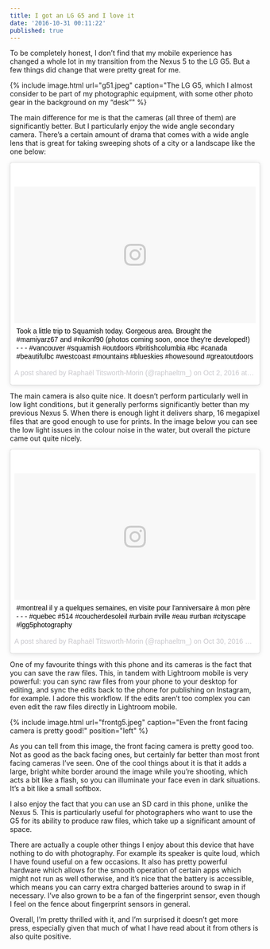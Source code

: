 ```yaml
---
title: I got an LG G5 and I love it
date: '2016-10-31 00:11:22'
published: true
---
```


To be completely honest, I don’t find that my mobile experience has changed a whole lot in my transition from the Nexus 5 to the LG G5. But a few things did change that were pretty great for me.

{% include image.html url="g51.jpeg" caption="The LG G5, which I almost consider to be part of my photographic equipment, with some other photo gear in the background on my “desk”" %}

The main difference for me is that the cameras (all three of them) are significantly better. But I particularly enjoy the wide angle secondary camera. There’s a certain amount of drama that comes with a wide angle lens that is great for taking sweeping shots of a city or a landscape like the one below:

<blockquote class="instagram-media" data-instgrm-captioned data-instgrm-version="7" style=" background:#FFF; border:0; border-radius:3px; box-shadow:0 0 1px 0 rgba(0,0,0,0.5),0 1px 10px 0 rgba(0,0,0,0.15); margin: 1px; max-width:658px; padding:0; width:99.375%; width:-webkit-calc(100% - 2px); width:calc(100% - 2px);"><div style="padding:8px;"> <div style=" background:#F8F8F8; line-height:0; margin-top:40px; padding:28.10185185185185% 0; text-align:center; width:100%;"> <div style=" background:url(data:image/png;base64,iVBORw0KGgoAAAANSUhEUgAAACwAAAAsCAMAAAApWqozAAAABGdBTUEAALGPC/xhBQAAAAFzUkdCAK7OHOkAAAAMUExURczMzPf399fX1+bm5mzY9AMAAADiSURBVDjLvZXbEsMgCES5/P8/t9FuRVCRmU73JWlzosgSIIZURCjo/ad+EQJJB4Hv8BFt+IDpQoCx1wjOSBFhh2XssxEIYn3ulI/6MNReE07UIWJEv8UEOWDS88LY97kqyTliJKKtuYBbruAyVh5wOHiXmpi5we58Ek028czwyuQdLKPG1Bkb4NnM+VeAnfHqn1k4+GPT6uGQcvu2h2OVuIf/gWUFyy8OWEpdyZSa3aVCqpVoVvzZZ2VTnn2wU8qzVjDDetO90GSy9mVLqtgYSy231MxrY6I2gGqjrTY0L8fxCxfCBbhWrsYYAAAAAElFTkSuQmCC); display:block; height:44px; margin:0 auto -44px; position:relative; top:-22px; width:44px;"></div></div> <p style=" margin:8px 0 0 0; padding:0 4px;"> <a href="https://www.instagram.com/p/BLFsa2lhK9T/" style=" color:#000; font-family:Arial,sans-serif; font-size:14px; font-style:normal; font-weight:normal; line-height:17px; text-decoration:none; word-wrap:break-word;" target="_blank">Took a little trip to Squamish today. Gorgeous area. Brought the #mamiyarz67 and #nikonf90 (photos coming soon, once they&#39;re developed!) - - - #vancouver #squamish #outdoors #britishcolumbia #bc #canada #beautifulbc #westcoast #mountains #blueskies #howesound #greatoutdoors</a></p> <p style=" color:#c9c8cd; font-family:Arial,sans-serif; font-size:14px; line-height:17px; margin-bottom:0; margin-top:8px; overflow:hidden; padding:8px 0 7px; text-align:center; text-overflow:ellipsis; white-space:nowrap;">A post shared by Raphaël Titsworth-Morin (@raphaeltm_) on <time style=" font-family:Arial,sans-serif; font-size:14px; line-height:17px;" datetime="2016-10-03T05:25:56+00:00">Oct 2, 2016 at 10:25pm PDT</time></p></div></blockquote> <script async defer src="//platform.instagram.com/en_US/embeds.js"></script>

The main camera is also quite nice. It doesn’t perform particularly well in low light conditions, but it generally performs significantly better than my previous Nexus 5. When there is enough light it delivers sharp, 16 megapixel files that are good enough to use for prints. In the image below you can see the low light issues in the colour noise in the water, but overall the picture came out quite nicely.

<blockquote class="instagram-media" data-instgrm-captioned data-instgrm-version="7" style=" background:#FFF; border:0; border-radius:3px; box-shadow:0 0 1px 0 rgba(0,0,0,0.5),0 1px 10px 0 rgba(0,0,0,0.15); margin: 1px; max-width:658px; padding:0; width:99.375%; width:-webkit-calc(100% - 2px); width:calc(100% - 2px);"><div style="padding:8px;"> <div style=" background:#F8F8F8; line-height:0; margin-top:40px; padding:26.15740740740741% 0; text-align:center; width:100%;"> <div style=" background:url(data:image/png;base64,iVBORw0KGgoAAAANSUhEUgAAACwAAAAsCAMAAAApWqozAAAABGdBTUEAALGPC/xhBQAAAAFzUkdCAK7OHOkAAAAMUExURczMzPf399fX1+bm5mzY9AMAAADiSURBVDjLvZXbEsMgCES5/P8/t9FuRVCRmU73JWlzosgSIIZURCjo/ad+EQJJB4Hv8BFt+IDpQoCx1wjOSBFhh2XssxEIYn3ulI/6MNReE07UIWJEv8UEOWDS88LY97kqyTliJKKtuYBbruAyVh5wOHiXmpi5we58Ek028czwyuQdLKPG1Bkb4NnM+VeAnfHqn1k4+GPT6uGQcvu2h2OVuIf/gWUFyy8OWEpdyZSa3aVCqpVoVvzZZ2VTnn2wU8qzVjDDetO90GSy9mVLqtgYSy231MxrY6I2gGqjrTY0L8fxCxfCBbhWrsYYAAAAAElFTkSuQmCC); display:block; height:44px; margin:0 auto -44px; position:relative; top:-22px; width:44px;"></div></div> <p style=" margin:8px 0 0 0; padding:0 4px;"> <a href="https://www.instagram.com/p/BMNq6QoAqH_/" style=" color:#000; font-family:Arial,sans-serif; font-size:14px; font-style:normal; font-weight:normal; line-height:17px; text-decoration:none; word-wrap:break-word;" target="_blank">#montreal il y a quelques semaines, en visite pour l&#39;anniversaire à mon père - - - #quebec #514 #coucherdesoleil #urbain #ville #eau #urban #cityscape #lgg5photography</a></p> <p style=" color:#c9c8cd; font-family:Arial,sans-serif; font-size:14px; line-height:17px; margin-bottom:0; margin-top:8px; overflow:hidden; padding:8px 0 7px; text-align:center; text-overflow:ellipsis; white-space:nowrap;">A post shared by Raphaël Titsworth-Morin (@raphaeltm_) on <time style=" font-family:Arial,sans-serif; font-size:14px; line-height:17px;" datetime="2016-10-31T04:18:03+00:00">Oct 30, 2016 at 9:18pm PDT</time></p></div></blockquote> <script async defer src="//platform.instagram.com/en_US/embeds.js"></script>

One of my favourite things with this phone and its cameras is the fact that you can save the raw files. This, in tandem with Lightroom mobile is very powerful: you can sync raw files from your phone to your desktop for editing, and sync the edits back to the phone for publishing on Instagram, for example. I adore this workflow. If the edits aren’t too complex you can even edit the raw files directly in Lightroom mobile.

{% include image.html url="frontg5.jpeg" caption="Even the front facing camera is pretty good!" position="left" %}

As you can tell from this image, the front facing camera is pretty good too. Not as good as the back facing ones, but certainly far better than most front facing cameras I’ve seen. One of the cool things about it is that it adds a large, bright white border around the image while you’re shooting, which acts a bit like a flash, so you can illuminate your face even in dark situations. It’s a bit like a small softbox.

I also enjoy the fact that you can use an SD card in this phone, unlike the Nexus 5. This is particularly useful for photographers who want to use the G5 for its ability to produce raw files, which take up a significant amount of space.

There are actually a couple other things I enjoy about this device that have nothing to do with photography. For example its speaker is quite loud, which I have found useful on a few occasions. It also has pretty powerful hardware which allows for the smooth operation of certain apps which might not run as well otherwise, and it’s nice that the battery is accessible, which means you can carry extra charged batteries around to swap in if necessary. I’ve also grown to be a fan of the fingerprint sensor, even though I feel on the fence about fingerprint sensors in general.

Overall, I’m pretty thrilled with it, and I’m surprised it doesn’t get more press, especially given that much of what I have read about it from others is also quite positive.